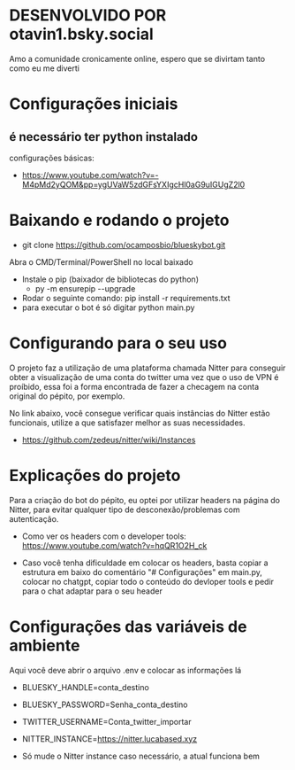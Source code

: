 # DESENVOLVIDO POR otavin1.bsky.social

Amo a comunidade cronicamente online, espero que se divirtam tanto como eu me diverti

# Configurações iniciais

## é necessário ter python instalado

configurações básicas:

- https://www.youtube.com/watch?v=-M4pMd2yQOM&pp=ygUVaW5zdGFsYXIgcHl0aG9uIGUgZ2l0

# Baixando e rodando o projeto

- git clone https://github.com/ocamposbio/blueskybot.git

Abra o CMD/Terminal/PowerShell no local baixado

- Instale o pip (baixador de bibliotecas do python)
  - py -m ensurepip --upgrade
- Rodar o seguinte comando: pip install -r requirements.txt
- para executar o bot é só digitar python main.py

# Configurando para o seu uso

O projeto faz a utilização de uma plataforma chamada Nitter para conseguir obter a visualização de uma conta do twitter uma vez que o uso de VPN é proíbido, essa foi a forma encontrada de fazer a checagem na conta original do pépito, por exemplo.

No link abaixo, você consegue verificar quais instâncias do Nitter estão funcionais, utilize a que satisfazer melhor as suas necessidades.

- https://github.com/zedeus/nitter/wiki/Instances

# Explicações do projeto

Para a criação do bot do pépito, eu optei por utilizar headers na página do Nitter, para evitar qualquer tipo de desconexão/problemas com autenticação.

- Como ver os headers com o developer tools: https://www.youtube.com/watch?v=hqQR1O2H_ck

- Caso você tenha dificuldade em colocar os headers, basta copiar a estrutura em baixo do comentário "# Configurações" em main.py, colocar no chatgpt, copiar todo o conteúdo do devloper tools e pedir para o chat adaptar para o seu header

# Configurações das variáveis de ambiente

Aqui você deve abrir o arquivo .env e colocar as informações lá

- BLUESKY_HANDLE=conta_destino
- BLUESKY_PASSWORD=Senha_conta_destino
- TWITTER_USERNAME=Conta_twitter_importar
- NITTER_INSTANCE=https://nitter.lucabased.xyz

- Só mude o Nitter instance caso necessário, a atual funciona bem

